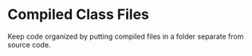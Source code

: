 Compiled Class Files
====================

Keep code organized by putting compiled files in a folder separate from source code.